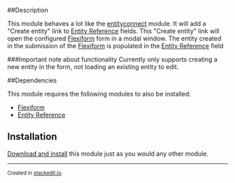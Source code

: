 ##Description

This module behaves a lot like the [entityconnect](/project/entityconnect) module. It will add a "Create entity" link to [Entity Reference](/project/entity_reference) fields. This "Create entity" link will open the configured [Flexiform](/project/flexiform) form in a modal window. The entity created in the submission of the [Flexiform](/project/flexiform) is populated in the [Entity Reference](/project/entity_reference) field


###Important note about functionality
Currently only supports creating a new entity in the form, not loading an existing entity to edit.


##Dependencies

This module requires the following modules to also be installed:

  * [Flexiform](/project/flexiform)
  * [Entity Reference](/project/entity_reference)

## Installation

[Download and install](/docs/7/extending-drupal-7/installing-drupal-7-contributed-modules) this module just as you would any other module.


-------------------------------------------
<sub>Created in [stackedit.io](https://stackedit.io).</sub>